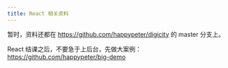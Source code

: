 ```yaml
---
title: React 相关资料
---
```



暂时，资料还都在 https://github.com/happypeter/digicity 的 master
分支上。


React 结课之后，不要急于上后台，先做大案例：https://github.com/happypeter/big-demo
